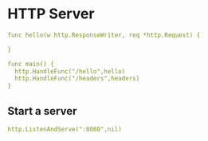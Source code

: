 # HTTP Server
```yaml
func hello(w http.ResponseWriter, req *http.Request) {

}

func main() {
  http.HandleFunc("/hello",hello)
  http.HandleFunc("/headers",headers)
}
```

## Start a server
```yaml
http.ListenAndServe(":8080",nil)
```